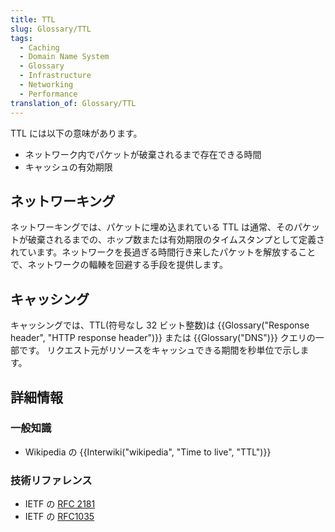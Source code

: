 ```yaml
---
title: TTL
slug: Glossary/TTL
tags:
  - Caching
  - Domain Name System
  - Glossary
  - Infrastructure
  - Networking
  - Performance
translation_of: Glossary/TTL
---
```

TTL には以下の意味があります。

- ネットワーク内でパケットが破棄されるまで存在できる時間
- キャッシュの有効期限

## ネットワーキング

ネットワーキングでは、パケットに埋め込まれている TTL は通常、そのパケットが破棄されるまでの、ホップ数または有効期限のタイムスタンプとして定義されています。ネットワークを長過ぎる時間行き来したパケットを解放することで、ネットワークの輻輳を回避する手段を提供します。

## キャッシング

キャッシングでは、TTL(符号なし 32 ビット整数)は {{Glossary("Response header", "HTTP response header")}} または {{Glossary("DNS")}} クエリの一部です。
リクエスト元がリソースをキャッシュできる期間を秒単位で示します。

## 詳細情報

### 一般知識

- Wikipedia の {{Interwiki("wikipedia", "Time to live", "TTL")}}

### 技術リファレンス

- IETF の [RFC 2181](https://tools.ietf.org/html/rfc2181#section-8)
- IETF の [RFC1035](https://tools.ietf.org/html/rfc1035)
